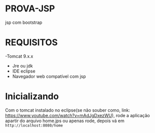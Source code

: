 # PROVA-JSP
jsp com bootstrap
# REQUISITOS
-Tomcat 9.x.x
- Jre ou jdk
- IDE eclipse
- Navegador web compatível com jsp
# Inicializando
  Com o tomcat instalado no eclipse(se não souber como, link: https://www.youtube.com/watch?v=mAdJgDxezWU), rode a aplicação apartir do arquivo home.jps ou apenas rode, depois vá em `http://localhost:8080/home`
